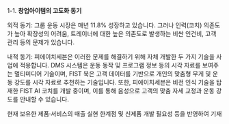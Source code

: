 1-1. **창업아이템의 고도화 동기**

외적 동기: 그룹 운동 시장은 매년 11.8% 성장하고 있습니다. 그러나 인력(코치) 의존도가 높아 확장성의 어려움, 트레이너에 대한 높은 의존도로 발생하는 비싼 인건비, 고객 관리 등의 문제가 있습니다.

내적 동기: 피에이치세븐은 이러한 문제를 해결하기 위해 자체 개발한 두 가지 기술을 사업에 적용합니다. DMS 시스템은 운동 동작 및 프로그램 정보 등의 시각 자료를 보여주는 멀티미디어 기술이며, FIST 북은 고객 데이터를 기반으로 개인의 맞춤형 무게 및 운동 강도를 시각 자료로 추천하는 기술입니다. 또한, 피에이치세븐은 비전 인식 기술을 탑재한 FIST AI 코치를 개발 중이며, 이를 통해 음성으로 고객의 맞춤 자세 교정과 운동 강도를 안내할 수 있습니다.

현재 보유한 제품·서비스의 매출 실현 한계점 및 신제품 개발 필요성 등을 반영하여 기재